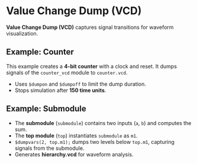 # Value Change Dump (VCD)

**Value Change Dump (VCD)** captures signal transitions for waveform visualization.

## Example: Counter

This example creates a **4-bit counter** with a clock and reset. It dumps signals of the `counter_vcd` module to `counter.vcd`.  

- Uses `$dumpon` and `$dumpoff` to limit the dump duration.  
- Stops simulation after **150 time units**.

## Example: Submodule

- The **submodule** (`submodule`) contains two inputs (`a`, `b`) and computes the sum.
- The **top module** (`top`) instantiates `submodule` as `m1`.  
- `$dumpvars(2, top.m1);` dumps two levels below `top.m1`, capturing signals from the submodule.  
- Generates **hierarchy.vcd** for waveform analysis.

